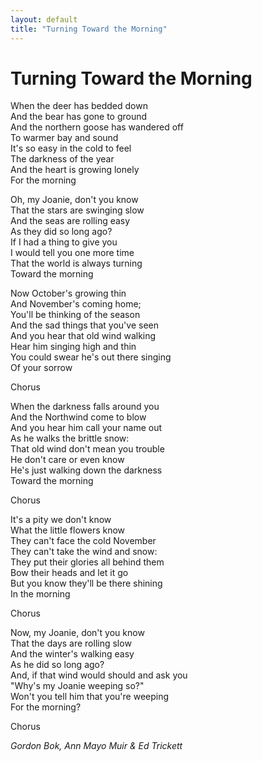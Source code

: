```yaml
---
layout: default
title: "Turning Toward the Morning"
---
```


# Turning Toward the Morning

When the deer has bedded down  
And the bear has gone to ground  
And the northern goose has wandered off  
To warmer bay and sound  
It's so easy in the cold to feel  
The darkness of the year  
And the heart is growing lonely  
For the morning  
  
Oh, my Joanie, don't you know  
That the stars are swinging slow  
And the seas are rolling easy  
As they did so long ago?  
If I had a thing to give you  
I would tell you one more time  
That the world is always turning  
Toward the morning  
  
Now October's growing thin  
And November's coming home;  
You'll be thinking of the season  
And the sad things that you've seen  
And you hear that old wind walking  
Hear him singing high and thin  
You could swear he's out there singing  
Of your sorrow  
  
Chorus 
 
When the darkness falls around you  
And the Northwind come to blow  
And you hear him call your name out  
As he walks the brittle snow:  
That old wind don't mean you trouble  
He don't care or even know  
He's just walking down the darkness  
Toward the morning  
  
Chorus  
  
It's a pity we don't know  
What the little flowers know  
They can't face the cold November  
They can't take the wind and snow:  
They put their glories all behind them  
Bow their heads and let it go  
But you know they'll be there shining  
In the morning  
  
Chorus  
  
Now, my Joanie, don't you know  
That the days are rolling slow  
And the winter's walking easy  
As he did so long ago?  
And, if that wind would should and ask you  
"Why's my Joanie weeping so?"  
Won't you tell him that you're weeping  
For the morning?  
  
Chorus  
  
*Gordon Bok, Ann Mayo Muir & Ed Trickett*
